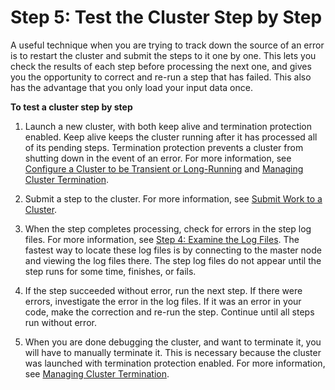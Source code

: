 # Step 5: Test the Cluster Step by Step<a name="emr-troubleshoot-failed-5-test-steps"></a>

 A useful technique when you are trying to track down the source of an error is to restart the cluster and submit the steps to it one by one\. This lets you check the results of each step before processing the next one, and gives you the opportunity to correct and re\-run a step that has failed\. This also has the advantage that you only load your input data once\. 

**To test a cluster step by step**

1.  Launch a new cluster, with both keep alive and termination protection enabled\. Keep alive keeps the cluster running after it has processed all of its pending steps\. Termination protection prevents a cluster from shutting down in the event of an error\. For more information, see [Configure a Cluster to be Transient or Long\-Running](emr-plan-longrunning-transient.md) and [Managing Cluster Termination](UsingEMR_TerminationProtection.md)\. 

1.  Submit a step to the cluster\. For more information, see [Submit Work to a Cluster](AddingStepstoaJobFlow.md)\. 

1.  When the step completes processing, check for errors in the step log files\. For more information, see [Step 4: Examine the Log Files](emr-troubleshoot-failed-4.md)\. The fastest way to locate these log files is by connecting to the master node and viewing the log files there\. The step log files do not appear until the step runs for some time, finishes, or fails\. 

1.  If the step succeeded without error, run the next step\. If there were errors, investigate the error in the log files\. If it was an error in your code, make the correction and re\-run the step\. Continue until all steps run without error\. 

1.  When you are done debugging the cluster, and want to terminate it, you will have to manually terminate it\. This is necessary because the cluster was launched with termination protection enabled\. For more information, see [Managing Cluster Termination](UsingEMR_TerminationProtection.md)\. 